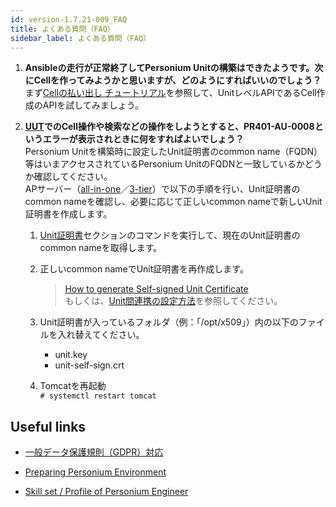 ```yaml
---
id: version-1.7.21-009_FAQ
title: よくある質問（FAQ）  
sidebar_label: よくある質問（FAQ）  
---
```


1. **Ansibleの走行が正常終了してPersonium Unitの構築はできたようです。次にCellを作ってみようかと思いますが、どのようにすればいいのでしょう？**  
まず[Cellの払い出し チュートリアル](../unit-administrator/tutorial#sect5.1)を参照して、UnitレベルAPIであるCell作成のAPIを試してみましょう。  

1. **[UUT](../unit-administrator/Unit-User#unitユーザトークン（unit-user-token-uut）)でのCell操作や検索などの操作をしようとすると、PR401-AU-0008というエラーが表示されときに何をすればよいでしょう？**  
Personium Unitを構築時に設定したUnit証明書のcommon name（FQDN）等はいまアクセスされているPersonium UnitのFQDNと一致しているかどうか確認してください。  
APサーバー（[all-in-one](https://github.com/personium/ansible/tree/develop/all-in-one)／[3-tier](https://github.com/personium/ansible/tree/develop/3-tier)）で以下の手順を行い、Unit証明書のcommon nameを確認し、必要に応じて正しいcommon nameで新しいUnit証明書を作成します。  
    1. [Unit証明書](../server-operator/Confirm_environment_settings#unit証明書)セクションのコマンドを実行して、現在のUnit証明書のcommon nameを取得します。  
    1. 正しいcommon nameでUnit証明書を再作成します。  
        >[How to generate Self-signed Unit Certificate](https://github.com/personium/ansible/blob/master/How_to_generate_Self-signed_Unit_Certificate.md)  
        > もしくは、[Unit間連携の設定方法](../server-operator/unit_coordination/)を参照してください。  
        
    1. Unit証明書が入っているフォルダ（例：「/opt/x509」）内の以下のファイルを入れ替えてください。  
        - unit.key  
        - unit-self-sign.crt  
        
    1. Tomcatを再起動  
    ```# systemctl restart tomcat```  
    
## Useful links  
- [一般データ保護規則（GDPR）対応](https://hackmd.io/@dixonsiu/GDPR-Support-Personium-Japanese)  

- [Preparing Personium Environment](https://hackmd.io/@dixonsiu/Preparing-Personium-Environment)  

- [Skill set / Profile of Personium Engineer](https://hackmd.io/@dixonsiu/Personium-Engineer-Skill-Set)  
